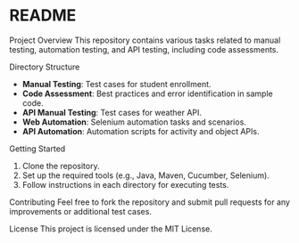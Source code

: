 # README

Project Overview
This repository contains various tasks related to manual testing, automation testing, and API testing, including code assessments.

Directory Structure
- **Manual Testing**: Test cases for student enrollment.
- **Code Assessment**: Best practices and error identification in sample code.
- **API Manual Testing**: Test cases for weather API.
- **Web Automation**: Selenium automation tasks and scenarios.
- **API Automation**: Automation scripts for activity and object APIs.

Getting Started
1. Clone the repository.
2. Set up the required tools (e.g., Java, Maven, Cucumber, Selenium).
3. Follow instructions in each directory for executing tests.

Contributing
Feel free to fork the repository and submit pull requests for any improvements or additional test cases.

License
This project is licensed under the MIT License.
